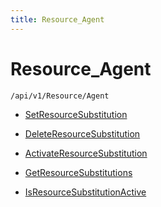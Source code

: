 ```yaml
---
title: Resource_Agent
---
```


# Resource_Agent

```http
/api/v1/Resource/Agent
```




* [SetResourceSubstitution](v1ResourceAgent_SetResourceSubstitution.md)

* [DeleteResourceSubstitution](v1ResourceAgent_DeleteResourceSubstitution.md)

* [ActivateResourceSubstitution](v1ResourceAgent_ActivateResourceSubstitution.md)

* [GetResourceSubstitutions](v1ResourceAgent_GetResourceSubstitutions.md)

* [IsResourceSubstitutionActive](v1ResourceAgent_IsResourceSubstitutionActive.md)